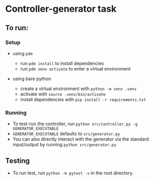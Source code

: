 # Controller-generator task

## To run:

### Setup
* using `pdm`
    * run `pdm install` to install dependencies
    * run `pdm venv activate` to enter a virtual environment
    
* using bare python
    * create a virtual environment with `python -m venv .venv`
    * activate with `source .venv/bin/activate`
    * install dependencies with `pip install -r requirements.txt`
    

### Running
* To test-run the controller, run `python src/controller.py -g GENERATOR_EXECUTABLE`
* `GENERATOR_EXECUTABLE` defaults to `src/generator.py` 
* You can also directly interact with the generator via the standard input/output by running `python src/generator.py`


## Testing
* To run test, run `python -m pytest -v` in the root directory.

